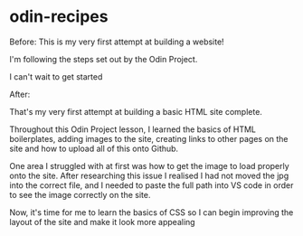 # odin-recipes

Before:
This is my very first attempt at building a website!

I'm following the steps set out by the Odin Project.

I can't wait to get started


After:

That's my very first attempt at building a basic HTML site complete. 

Throughout this Odin Project lesson, I learned the basics of HTML boilerplates,
adding images to the site, creating links to other pages on the site and
how to upload all of this onto Github.

One area I struggled with at first was how to get the image to load properly onto
the site. After researching this issue I realised I had not moved the jpg into
the correct file, and I needed to paste the full path into VS code in order to see
the image correctly on the site.

Now, it's time for me to learn the basics of CSS so I can begin improving the layout
of the site and make it look more appealing

